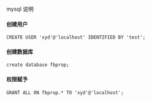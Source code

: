 mysql 说明
#### 创建用户
```
CREATE USER 'xyd'@'localhost' IDENTIFIED BY 'test';
```
#### 创建数据库
```
create database fbprop;
```
#### 权限赋予
```
GRANT ALL ON fbprop.* TO 'xyd'@'localhost';
```

